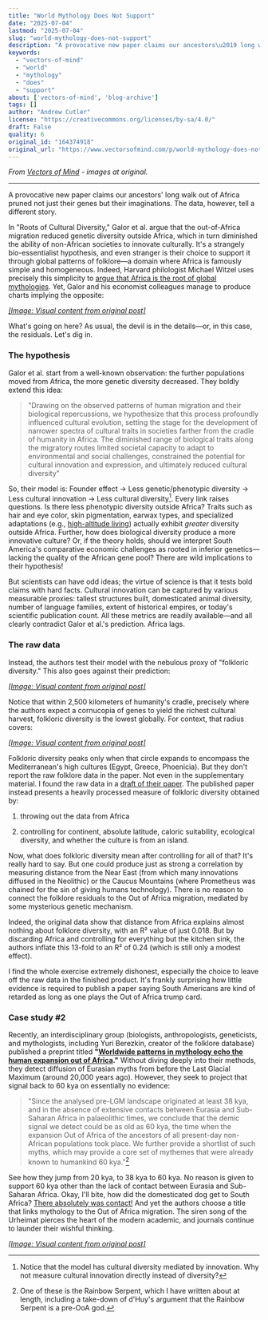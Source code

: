 ```yaml
---
title: "World Mythology Does Not Support"
date: "2025-07-04"
lastmod: "2025-07-04"
slug: "world-mythology-does-not-support"
description: "A provocative new paper claims our ancestors\u2019 long walk out of Africa pruned not just their genes but their imaginations. The data, however, tell a different story."
keywords:
  - "vectors-of-mind"
  - "world"
  - "mythology"
  - "does"
  - "support"
about: ['vectors-of-mind', 'blog-archive']
tags: []
author: "Andrew Cutler"
license: "https://creativecommons.org/licenses/by-sa/4.0/"
draft: False
quality: 6
original_id: "164374918"
original_url: "https://www.vectorsofmind.com/p/world-mythology-does-not-support"
---
```

*From [Vectors of Mind](https://www.vectorsofmind.com/p/world-mythology-does-not-support) - images at original.*

---

A provocative new paper claims our ancestors' long walk out of Africa pruned not just their genes but their imaginations. The data, however, tell a different story.

In "Roots of Cultural Diversity," Galor et al. argue that the out-of-Africa migration reduced genetic diversity outside Africa, which in turn diminished the ability of non-African societies to innovate culturally. It's a strangely bio-essentialist hypothesis, and even stranger is their choice to support it through global patterns of folklore—a domain where Africa is famously simple and homogeneous. Indeed, Harvard philologist Michael Witzel uses precisely this simplicity to [argue that Africa is the root of global mythologies](https://www.amazon.ca/Origins-Worlds-Mythologies-Michael-Witzel/dp/0199812853). Yet, Galor and his economist colleagues manage to produce charts implying the opposite:

[*[Image: Visual content from original post]*](https://substackcdn.com/image/fetch/$s_!4TCD!,f_auto,q_auto:good,fl_progressive:steep/https%3A%2F%2Fsubstack-post-media.s3.amazonaws.com%2Fpublic%2Fimages%2Fb7a1aaf2-21ba-45ea-8127-2d61960320b9_1946x1272.png)

What's going on here? As usual, the devil is in the details—or, in this case, the residuals. Let's dig in.

### **The hypothesis**


Galor et al. start from a well-known observation: the further populations moved from Africa, the more genetic diversity decreased. They boldly extend this idea:

> "Drawing on the observed patterns of human migration and their biological repercussions, we hypothesize that this process profoundly influenced cultural evolution, setting the stage for the development of narrower spectra of cultural traits in societies farther from the cradle of humanity in Africa. The diminished range of biological traits along the migratory routes limited societal capacity to adapt to environmental and social challenges, constrained the potential for cultural innovation and expression, and ultimately reduced cultural diversity"

So, their model is: Founder effect → Less genetic/phenotypic diversity → Less cultural innovation → Less cultural diversity[^1]. Every link raises questions. Is there less phenotypic diversity outside Africa? Traits such as hair and eye color, skin pigmentation, earwax types, and specialized adaptations (e.g., [high-altitude living](https://en.wikipedia.org/wiki/High-altitude_adaptation_in_humans)) actually exhibit _greater_ diversity outside Africa. Further, how does biological diversity produce a more innovative culture? Or, if the theory holds, should we interpret South America's comparative economic challenges as rooted in inferior genetics—lacking the quality of the African gene pool? There are wild implications to their hypothesis!

But scientists can have odd ideas; the virtue of science is that it tests bold claims with hard facts. Cultural innovation can be captured by various measurable proxies: tallest structures built, domesticated animal diversity, number of language families, extent of historical empires, or today's scientific publication count. All these metrics are readily available—and all clearly contradict Galor et al.'s prediction. Africa lags.

### The raw data


Instead, the authors test their model with the nebulous proxy of "folkloric diversity." This also goes against their prediction:

[*[Image: Visual content from original post]*](https://substackcdn.com/image/fetch/$s_!XH1m!,f_auto,q_auto:good,fl_progressive:steep/https%3A%2F%2Fsubstack-post-media.s3.amazonaws.com%2Fpublic%2Fimages%2Fa0060847-b29a-4bba-9985-f811f2396a76_2014x1440.png)

Notice that within 2,500 kilometers of humanity's cradle, precisely where the authors expect a cornucopia of genes to yield the richest cultural harvest, folkloric diversity is the lowest globally. For context, that radius covers:

[*[Image: Visual content from original post]*](https://substackcdn.com/image/fetch/$s_!jnTs!,f_auto,q_auto:good,fl_progressive:steep/https%3A%2F%2Fsubstack-post-media.s3.amazonaws.com%2Fpublic%2Fimages%2F0c14598b-7c50-4ee9-ba05-73c4736ed6fc_1580x1563.png)

Folkloric diversity peaks only when that circle expands to encompass the Mediterranean's high cultures (Egypt, Greece, Phoenicia). But they don't report the raw folklore data in the paper. Not even in the supplementary material. I found the raw data in a [draft of their paper](https://economics.brown.edu/sites/default/files/papers/Bravo%20Working%20Paper%20_%202023-002.pdf). The published paper instead presents a heavily processed measure of folkloric diversity obtained by:

 1. throwing out the data from Africa

 2. controlling for continent, absolute latitude, caloric suitability, ecological diversity, and whether the culture is from an island.




Now, what does folkloric diversity mean after controlling for all of that? It's really hard to say. But one could produce just as strong a correlation by measuring distance from the Near East (from which many innovations diffused in the Neolithic) or the Caucus Mountains (where Prometheus was chained for the sin of giving humans technology). There is no reason to connect the folklore residuals to the Out of Africa migration, mediated by some mysterious genetic mechanism.

Indeed, the original data show that distance from Africa explains almost nothing about folklore diversity, with an R² value of just 0.018. But by discarding Africa and controlling for everything but the kitchen sink, the authors inflate this 13-fold to an R² of 0.24 (which is still only a modest effect).

I find the whole exercise extremely dishonest, especially the choice to leave off the raw data in the finished product. It's frankly surprising how little evidence is required to publish a paper saying South Americans are kind of retarded as long as one plays the Out of Africa trump card.

### Case study #2


Recently, an interdisciplinary group (biologists, anthropologists, geneticists, and mythologists, including Yuri Berezkin, creator of the folklore database) published a preprint titled **"[Worldwide patterns in mythology echo the human expansion out of Africa](https://www.biorxiv.org/content/10.1101/2025.01.24.634692v1)."** Without diving deeply into their methods, they detect diffusion of Eurasian myths from before the Last Glacial Maximum (around 20,000 years ago). However, they seek to project that signal back to 60 kya on essentially no evidence:

> "Since the analysed pre-LGM landscape originated at least 38 kya, and in the absence of extensive contacts between Eurasia and Sub-Saharan Africa in palaeolithic times, we conclude that the demic signal we detect could be as old as 60 kya, the time when the expansion Out of Africa of the ancestors of all present-day non-African populations took place. We further provide a shortlist of such myths, which may provide a core set of mythemes that were already known to humankind 60 kya."[^2]

See how they jump from 20 kya, to 38 kya to 60 kya. No reason is given to support 60 kya other than the lack of contact between Eurasia and Sub-Saharan Africa. Okay, I'll bite, how did the domesticated dog get to South Africa? [There absolutely was contact!](https://www.vectorsofmind.com/p/evidence-for-global-cultural-diffusion) And yet the authors choose a title that links mythology to the Out of Africa migration. The siren song of the Urheimat pierces the heart of the modern academic, and journals continue to launder their wishful thinking.

[*[Image: Visual content from original post]*](https://substackcdn.com/image/fetch/$s_!-0ls!,f_auto,q_auto:good,fl_progressive:steep/https%3A%2F%2Fsubstack-post-media.s3.amazonaws.com%2Fpublic%2Fimages%2F889d5898-360f-44fa-a6d5-69a331904dfc_1536x1024.png)

[^1]: Notice that the model has cultural diversity mediated by innovation. Why not measure cultural innovation directly instead of diversity?

[^2]: One of these is the Rainbow Serpent, which I have written about at length, including a take-down of d'Huy's argument that the Rainbow Serpent is a pre-OoA god.
